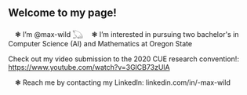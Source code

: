 ## Welcome to my page!

&emsp;❃ I’m @max-wild 𓆏
&emsp;❃ I’m interested in pursuing two bachelor's in Computer Science (AI) and Mathematics at Oregon State

Check out my video submission to the 2020 CUE research convention!: https://www.youtube.com/watch?v=3GlCB73zUlA

&emsp;❃ Reach me by contacting my LinkedIn: linkedin.com/in/-max-wild
